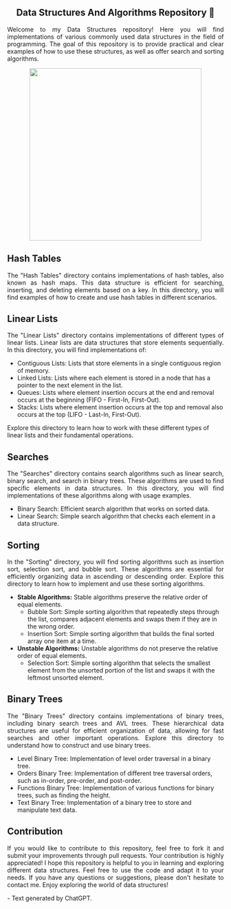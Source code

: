 <section>
    <h1 align="center">Data Structures And Algorithms Repository 📰</h1>
    <p align="justify">Welcome to my Data Structures repository! Here you will find implementations of various commonly used data structures in the field of programming. The goal of this repository is to provide practical and clear examples of how to use these structures, as well as offer search and sorting algorithms.</p>
    <div align="center">
        <img width=400hr src="https://github.com/MyNameIsGustavo/DataStructuresAndAlgorithms/assets/87160095/4c6a7ed9-202f-47dd-a79a-682c5fafb83c">
    </div>
</section>

<section>
    <h2>Hash Tables</h2>
    <p align="justify">The "Hash Tables" directory contains implementations of hash tables, also known as hash maps. This data structure is efficient for searching, inserting, and deleting elements based on a key. In this directory, you will find examples of how to create and use hash tables in different scenarios.</p>
</section>

<section>
    <h2>Linear Lists</h2>
    <p align="justify">The "Linear Lists" directory contains implementations of different types of linear lists. Linear lists are data structures that store elements sequentially. In this directory, you will find implementations of:
    <ul>
        <li>Contiguous Lists: Lists that store elements in a single contiguous region of memory.</li>
        <li>Linked Lists: Lists where each element is stored in a node that has a pointer to the next element in the list.</li>
        <li>Queues: Lists where element insertion occurs at the end and removal occurs at the beginning (FIFO - First-In, First-Out).</li>
        <li>Stacks: Lists where element insertion occurs at the top and removal also occurs at the top (LIFO - Last-In, First-Out).</li>
    </ul>
    Explore this directory to learn how to work with these different types of linear lists and their fundamental operations.
    </p>
</section>

<section>
    <h2>Searches</h2>
    <p align="justify">The "Searches" directory contains search algorithms such as linear search, binary search, and search in binary trees. These algorithms are used to find specific elements in data structures. In this directory, you will find implementations of these algorithms along with usage examples.
    <ul>
        <li>Binary Search: Efficient search algorithm that works on sorted data.</li>
        <li>Linear Search: Simple search algorithm that checks each element in a data structure.
    </ul>
    </p>
</section>

<section>
    <h2>Sorting</h2>
    <p align="justify">In the "Sorting" directory, you will find sorting algorithms such as insertion sort, selection sort, and bubble sort. These algorithms are essential for efficiently organizing data in ascending or descending order. Explore this directory to learn how to implement and use these sorting algorithms.
    <ul>
        <li>
            <strong>Stable Algorithms:</strong> Stable algorithms preserve the relative order of equal elements.
            <ul>
                <li>Bubble Sort: Simple sorting algorithm that repeatedly steps through the list, compares adjacent elements and swaps them if they are in the wrong order.</li>
                <li>Insertion Sort: Simple sorting algorithm that builds the final sorted array one item at a time.</li>
            </ul>
        </li>
        <li>
            <strong>Unstable Algorithms:</strong> Unstable algorithms do not preserve the relative order of equal elements.
            <ul><li>Selection Sort: Simple sorting algorithm that selects the smallest element from the unsorted portion of the list and swaps it with the leftmost unsorted element.</li>
            </ul>
        </li>
    </ul>
    </p>
</section>

<section>
    <h2>Binary Trees</h2>
    <p align="justify">The "Binary Trees" directory contains implementations of binary trees, including binary search trees and AVL trees. These hierarchical data structures are useful for efficient organization of data, allowing for fast searches and other important operations. Explore this directory to understand how to construct and use binary trees.
    <ul>
        <li>Level Binary Tree: Implementation of level order traversal in a binary tree.</li>
        <li>Orders Binary Tree: Implementation of different tree traversal orders, such as in-order, pre-order, and post-order.</li>
        <li>Functions Binary Tree: Implementation of various functions for binary trees, such as finding the height.</li>
        <li>Text Binary Tree: Implementation of a binary tree to store and manipulate text data.</li>
    </ul>
    </p>
</section>

<section>
    <h2>Contribution</h2>
    <p align="justify">If you would like to contribute to this repository, feel free to fork it and submit your improvements through pull requests. Your contribution is highly appreciated!
    I hope this repository is helpful to you in learning and exploring different data structures. Feel free to use the code and adapt it to your needs. If you have any questions or suggestions, please don't hesitate to contact me.
    Enjoy exploring the world of data structures!</p>
    <p>- Text generated by ChatGPT.</p>
</section>
